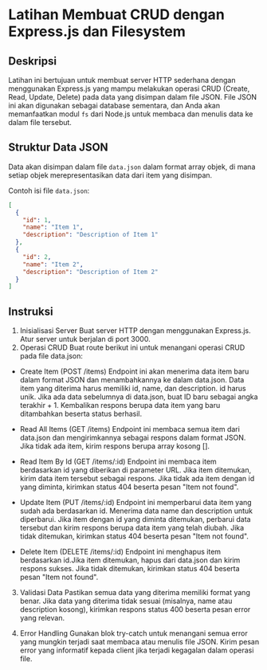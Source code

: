 # Latihan Membuat CRUD dengan Express.js dan Filesystem

## Deskripsi
Latihan ini bertujuan untuk membuat server HTTP sederhana dengan menggunakan Express.js yang mampu melakukan operasi CRUD (Create, Read, Update, Delete) pada data yang disimpan dalam file JSON. File JSON ini akan digunakan sebagai database sementara, dan Anda akan memanfaatkan modul `fs` dari Node.js untuk membaca dan menulis data ke dalam file tersebut.

## Struktur Data JSON
Data akan disimpan dalam file `data.json` dalam format array objek, di mana setiap objek merepresentasikan data dari item yang disimpan.

Contoh isi file `data.json`:
```json
[
  {
    "id": 1,
    "name": "Item 1",
    "description": "Description of Item 1"
  },
  {
    "id": 2,
    "name": "Item 2",
    "description": "Description of Item 2"
  }
]
```

## Instruksi
1. Inisialisasi Server
Buat server HTTP dengan menggunakan Express.js.
Atur server untuk berjalan di port 3000.
2. Operasi CRUD
Buat route berikut ini untuk menangani operasi CRUD pada file data.json:
* Create Item (POST /items)
Endpoint ini akan menerima data item baru dalam format JSON dan menambahkannya ke dalam data.json. Data item yang diterima harus memiliki id, name, dan description. id harus unik. Jika ada data sebelumnya di data.json, buat ID baru sebagai angka terakhir + 1. Kembalikan respons berupa data item yang baru ditambahkan beserta status berhasil.

* Read All Items (GET /items)
Endpoint ini membaca semua item dari data.json dan mengirimkannya sebagai respons dalam format JSON. Jika tidak ada item, kirim respons berupa array kosong [].

* Read Item By Id (GET /items/:id)
Endpoint ini membaca item berdasarkan id yang diberikan di parameter URL. Jika item ditemukan, kirim data item tersebut sebagai respons. Jika tidak ada item dengan id yang diminta, kirimkan status 404 beserta pesan "Item not found".

* Update Item (PUT /items/:id)
Endpoint ini memperbarui data item yang sudah ada berdasarkan id. Menerima data name dan description untuk diperbarui. Jika item dengan id yang diminta ditemukan, perbarui data tersebut dan kirim respons berupa data item yang telah diubah. Jika tidak ditemukan, kirimkan status 404 beserta pesan "Item not found".

* Delete Item (DELETE /items/:id)
Endpoint ini menghapus item berdasarkan id.Jika item ditemukan, hapus dari data.json dan kirim respons sukses. Jika tidak ditemukan, kirimkan status 404 beserta pesan "Item not found".

3. Validasi Data
Pastikan semua data yang diterima memiliki format yang benar. Jika data yang diterima tidak sesuai (misalnya, name atau description kosong), kirimkan respons status 400 beserta pesan error yang relevan.

4. Error Handling
Gunakan blok try-catch untuk menangani semua error yang mungkin terjadi saat membaca atau menulis file JSON.
Kirim pesan error yang informatif kepada client jika terjadi kegagalan dalam operasi file.